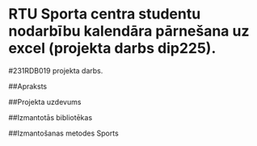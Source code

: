 # RTU Sporta centra studentu nodarbību kalendāra pārnešana uz excel (projekta darbs dip225).
#231RDB019 projekta darbs.

##Apraksts

##Projekta uzdevums

##Izmantotās bibliotēkas

##Izmantošanas metodes
Sports 


